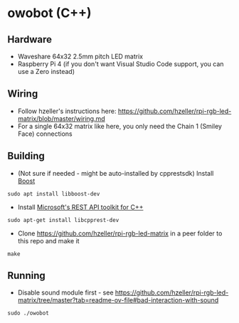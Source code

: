 # owobot (C++)

## Hardware
- Waveshare 64x32 2.5mm pitch LED matrix
- Raspberry Pi 4 (if you don't want Visual Studio Code support, you can use a Zero instead)

## Wiring
- Follow hzeller's instructions here: https://github.com/hzeller/rpi-rgb-led-matrix/blob/master/wiring.md
- For a single 64x32 matrix like here, you only need the Chain 1 (Smiley Face) connections

## Building
- (Not sure if needed - might be auto-installed by cpprestsdk) Install [Boost]()

```
sudo apt install libboost-dev
```

- Install [Microsoft's REST API toolkit for C++](https://github.com/microsoft/cpprestsdk)

```
sudo apt-get install libcpprest-dev
```

- Clone https://github.com/hzeller/rpi-rgb-led-matrix in a peer folder to this repo and make it

```
make
```

## Running
- Disable sound module first - see https://github.com/hzeller/rpi-rgb-led-matrix/tree/master?tab=readme-ov-file#bad-interaction-with-sound

```
sudo ./owobot
```
